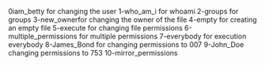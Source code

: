 0iam_betty for changing the user
1-who_am_i for whoami
2-groups for groups
3-new_ownerfor changing the owner of the file
4-empty for creating an empty file 
 5-execute for changing file permissions 
6-multiple_permissions for multiple permissions
7-everybody for execution everybody
8-James_Bond for changing permissions to 007
9-John_Doe changing permissions to 753
10-mirror_permissions
